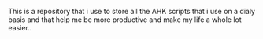 This is a repository that i use to store all the AHK scripts that i use on a dialy basis and that help me be more productive and make my life a whole lot easier..
